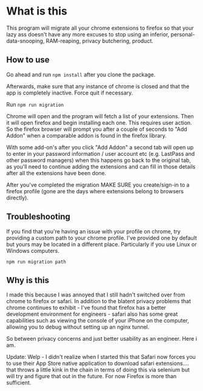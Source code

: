 # What is this 
This program will migrate all your chrome extensions to firefox so that your lazy ass doesn't have any more excuses to stop using an inferior, personal-data-snooping, RAM-reaping, privacy butchering, product. 

## How to use
Go ahead and run 
`npm install`
after you clone the package. 

Afterwards, make sure that any instance of chrome is closed and that the app is completely inactive. Force quit if necessary. 

Run `npm run migration`

Chrome will open and the program will fetch a list of your extensions. Then it will open firefox and begin installing each one. This requires user action. So the firefox browser will prompt you after a couple of seconds to "Add Addon" when a comparable addon is found in the firefox library. 

With some add-on's after you click "Add Addon" a second tab will open up to enter in your password information / user account etc (e.g. LastPass and other password managers) when this happens go back to the original tab, as you'll need to continue adding the extensions and can fill in those details after all the extensions have been done. 

After you've completed the migration MAKE SURE you create/sign-in to a firefox profile (gone are the days where extensions belong to browsers directly).

## Troubleshooting

If you find that you're having an issue with your profile on chrome, try providing a custom path to your chrome profile. I've provided one by default but yours may be located in a different place. Particularly if you use Linux or Windows computers.  

`npm run migration path`

## Why is this
I made this because I was annoyed that I still hadn't switched over from chrome to firefox or safari. In addition to the blatent privacy problems that chrome continues to exhibit - I've found that firefox has a better development environment for engineers - safari also has some great capabilities such as viewing the console of your iPhone on the computer, allowing you to debug without setting up an nginx tunnel. 

So between privacy concerns and just better usability as an engineer. Here i am. 

Update:
Welp - 
I didn't realize when I started this that Safari now forces you to use their App Store native application to download safari extensions.... that throws a little kink in the chain in terms of doing this via selenium but will try and figure that out in the future. For now Firefox is more than sufficient.  
